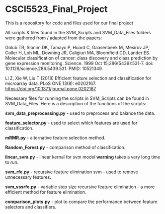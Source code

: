 # CSCI5523_Final_Project
This is a repository for code and files used for our final project


All scripts & files found in the SVM_Scripts and SVM_Data_Files folders were gathered from / adapted from the papers:

Golub TR, Slonim DK, Tamayo P, Huard C, Gaasenbeek M, Mesirov JP, Coller H, Loh ML, Downing JR, Caligiuri MA, Bloomfield CD, Lander ES. Molecular classification of cancer: class discovery and class prediction by gene expression monitoring. Science. 1999 Oct 15;286(5439):531-7. doi: 10.1126/science.286.5439.531. PMID: 10521349.

Li Z, Xie W, Liu T (2018) Efficient feature selection and classification for microarray data. PLoS ONE 13(8): e0202167. https://doi.org/10.1371/journal.pone.0202167




Necessary files for running the scripts in SVM_Scripts can be found in SVM_Data_Files.  Here is a description of the functions of the scripts:

  **svm_data_preprocessing.py** - used to preprocess and balance the data.
  
  **feature_selector.py** - used to select which features are used for classification.
  
  **mRMR.py** - alternative feature selection method.
  
  **Random_Forest.py** - comparison method of classification.
  
  **linear_svm.py** - linear kernal for svm model **warning** takes a very long time to run.
  
  **svm_rfe.py** - recursive feature elimination svm - used to remove unnecessary features.
  
  **svm_vssrfe.py** - variable step size recursive feature elimination - a more efficient method for feature elimination.
  
  **comparison_plots.py** - plot to compare the performance between feature selectors and classifiers.

